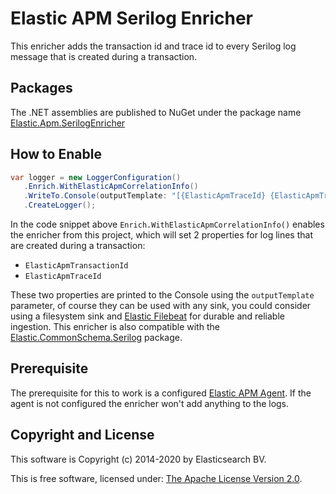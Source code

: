 # Elastic APM Serilog Enricher

This enricher adds the transaction id and trace id to every Serilog log message that is created during a transaction. 

## Packages

The .NET assemblies are published to NuGet under the package name [Elastic.Apm.SerilogEnricher](http://nuget.org/packages/Elastic.Apm.SerilogEnricher)

## How to Enable

```csharp
var logger = new LoggerConfiguration()
   .Enrich.WithElasticApmCorrelationInfo()
   .WriteTo.Console(outputTemplate: "[{ElasticApmTraceId} {ElasticApmTransactionId} {Message:lj} {NewLine}{Exception}")
   .CreateLogger();
```

In the code snippet above `Enrich.WithElasticApmCorrelationInfo()` enables the enricher from this project, which will set 2 properties for log lines that are created during a transaction:

- `ElasticApmTransactionId`
- `ElasticApmTraceId`

These two properties are printed to the Console using the `outputTemplate` parameter, of course they can be used with any sink, you could consider using a filesystem sink and [Elastic Filebeat](https://www.elastic.co/downloads/beats/filebeat) for durable and reliable ingestion. This enricher is also compatible with the [Elastic.CommonSchema.Serilog](https://www.nuget.org/packages/Elastic.CommonSchema.Serilog) package.

## Prerequisite

The prerequisite for this to work is a configured [Elastic APM Agent](https://github.com/elastic/apm-agent-dotnet). If the agent is not configured the enricher won't add anything to the logs.

## Copyright and License

This software is Copyright (c) 2014-2020 by Elasticsearch BV.

This is free software, licensed under: [The Apache License Version 2.0](https://github.com/elastic/ecs-dotnet/blob/master/license.txt).
